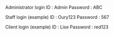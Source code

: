 Administrator login
ID : Admin
Password : ABC

Staff login (example)
ID : Oury123
Password : 567

Client login (example)
ID : Lise
Password : red123
